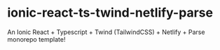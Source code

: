 # ionic-react-ts-twind-netlify-parse
An Ionic React + Typescript + Twind (TailwindCSS) + Netlify + Parse monorepo template!
